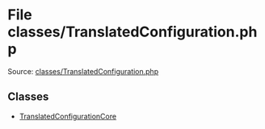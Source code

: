 File classes/TranslatedConfiguration.php
=========

Source: [classes/TranslatedConfiguration.php](https://github.com/PrestaShop/PrestaShop/blob/1.6.0.12/classes/TranslatedConfiguration.php)


Classes
-------

* [TranslatedConfigurationCore](class.TranslatedConfigurationCore.md)

